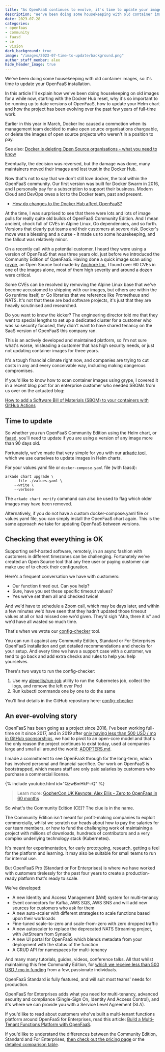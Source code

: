 ```yaml
---
title: "As OpenFaaS continues to evolve, it's time to update your images"
description: "We've been doing some housekeeping with old container images, so it's time to update your OpenFaaS installation."
date: 2023-07-28
categories:
- openfaas
- community
- faasd
- ce
- vision
dark_background: true
image: "/images/2023-07-time-to-update/background.png"
author_staff_member: alex
hide_header_image: true
---
```


We've been doing some housekeeping with old container images, so it's time to update your OpenFaaS installation.

In this article I'll explain how we've been doing housekeeping on old images for a while now, starting with the Docker Hub reset, why it's so important to be running up to date versions of OpenFaaS, how to update your Helm chart and how the project has been evolving over the past few years of full-time work.

Earlier in this year in March, Docker Inc caused a commotion when its management team decided to make open source organisations chargeable, or delete the images of open source projects who weren't in a position to pay.

See also: [Docker is deleting Open Source organisations - what you need to know](https://blog.alexellis.io/docker-is-deleting-open-source-images/)

Eventually, the decision was reversed, but the damage was done, many maintainers moved their images and lost trust in the Docker Hub.

Now that's not to say that we don't still love docker, the tool within the OpenFaaS community. Our first version was built for Docker Swarm in 2016, and I personally pay for a subscription to support their business. Modern Cloud and DevOps owes a lot to the Docker team, past and present.

* [How do changes to the Docker Hub affect OpenFaaS?](https://www.openfaas.com/blog/how-does-docker-hub-affect-openfaas/)

At the time, I was surprised to see that there were lots and lots of image pulls for really quite old builds of OpenFaaS Community Edition. And I mean ancient, chock full of CVEs in Alpine Linux, Go dependencies, and so forth. Versions that clearly put teams and their customers at severe risk. Docker's move was a blessing and a curse - it made us to some housekeeping, and the fallout was relatively minor.

On a recently call with a potential customer, I heard they were using a version of OpenFaaS that was three years old, just before we introduced the Community Edition of OpenFaaS. Having done a quick image scan using [grype](https://github.com/anchore/grype), an Open Source tool made by [Anchore Inc](https://anchore.com/), I found over 60 CVEs in one of the images alone, most of them high severity and around a dozen were critical.

Some CVEs can be resolved by removing the Alpine Linux base that we've become accustomed to shipping with our images, but others are within the Go runtime itself, or Go libraries that we reference like Prometheus and NATS. It's not that these are bad software projects, it's just that they are heavily scrutinised and researched.

Do you want to know the kicker? The engineering director told me that they went to special lengths to set up a dedicated cluster for a customer who was so security focused, they didn't want to have shared tenancy on the SaaS version of OpenFaaS this company ran.

This is an actively developed and maintained platform, so I'm not sure what's worse, misleading a customer that has high security needs, or just not updating container images for three years.

It's a tough financial climate right now, and companies are trying to cut costs in any and every conceivable way, including making dangerous compromises.

If you'd like to know how to scan container images using grype, I covered it in a recent blog post for an enterprise customer who needed SBOMs from us over on the actuated blog:

[How to add a Software Bill of Materials (SBOM) to your containers with GitHub Actions](https://actuated.dev/blog/sbom-in-github-actions)

## Time to update

So whether you run OpenFaaS Community Edition using the Helm chart, or [faasd](https://github.com/openfaas/faasd), you'll need to update if you are using a version of any image more than 90 days old.

Fortunately, we've made that very simple for you with our [arkade tool](https://arkade.dev), which we use ourselves to update images in Helm charts.

For your values.yaml file or `docker-compose.yaml` file (with faasd):

```
arkade chart upgrade \
    --file ./values.yaml \
    --write \
    --verbose
```

The `arkade chart verify` command can also be used to flag which older images may have been removed.

Alternatively, if you do not have a custom docker-compose.yaml file or values.yaml file, you can simply install the OpenFaaS chart again. This is the same approach we take for updating OpenFaaS between versions.

## Checking that everything is OK

Supporting self-hosted software, remotely, in an async fashion with customers in different timezones can be challenging. Fortunately we've created an Open Source tool that any free user or paying customer can make use of to check their configuration.

Here's a frequent conversation we have with customers:

* Our function timed out. Can you help?
* Sure, have you set these specific timeout values?
* Yes we've set them all and checked twice!

And we'd have to schedule a Zoom call, which may be days later, and within a few minutes we'd have seen that they hadn't updated those timeout values at all or had missed one we'd given. They'd sigh "Aha, there it is" and we'd have all wasted so much time.

That's when we wrote our [config-checker](https://github.com/openfaas/config-checker) tool.

You can run it against any Community Edition, Standard or For Enterprises OpenFaaS installation and get detailed recommendations and checks for your setup. And every time we have a support case with a customer, we tend to go back and add extra checks and rules to help you help yourselves.

There's two ways to run the config-checker:

1. Use my [alexellis/run-job](https://blog.alexellis.io/fixing-the-ux-for-one-time-tasks-on-kubernetes/) utility to run the Kubernetes job, collect the logs, and remove the left over Pod
2. Run kubectl commands one by one to do the same

You'll find details in the GitHub repository here: [config-checker](https://github.com/openfaas/config-checker)

## An ever-evolving story

OpenFaaS has been going as a project since 2016, I've been working full-time on it since 2017, and in 2019 after [only having less than 500 USD / mo in GitHub sponsorships](https://github.com/sponsors/openfaas/), we had to pivot to an open-core model and that's the only reason the project continues to exist today, used at companies large and small all around the world: [ADOPTERS.md](https://github.com/openfaas/faas/blob/master/ADOPTERS.md).

I made a commitment to see OpenFaaS through for the long-term, which has involved personal and financial sacrifice. Our work on OpenFaaS is bootstrapped, which means staff are only paid salaries by customers who purchase a commercial license.

{% include youtube.html id="QzwBmHkP-rQ" %}

> Learn more: [GopherCon UK Keynote: Alex Ellis - Zero to OpenFaas in 60 months](https://www.youtube.com/watch?v=QzwBmHkP-rQ)

So what's the Community Edition (CE)? The clue is in the name.

The Community Edition isn't meant for profit-making companies to exploit commercially, whilst we scratch our heads about how to pay the salaries for our team members, or how to fund the challenging work of maintaining a project with millions of downloads, hundreds of contributors and a very complex underlying technology stack (Kubernetes).

It's meant for experimentation, for early prototyping, research, getting a feel for the platform and learning. It may also be suitable for small teams to run for internal use.

But OpenFaaS Pro (Standard or For Enterprises) is where we have worked with customers tirelessly for the past four years to create a production-ready platform that's ready to scale.

We've developed:

* A new Identity and Access Management (IAM) system for multi-tenancy
* Event connectors for Kafka, AWS SQS, AWS SNS and will add new sources for customers who ask for them
* A new auto-scaler with different strategies to scale functions based upon their workloads
* Fine-tuned scale-to-zero and scale-from-zero with zero dropped traffic
* A new autoscaler to replace the deprecated NATS Streaming project, with JetStream from Synadia
* A new UI portal for OpenFaaS which blends metadata from your deployment with the status of the function
* A CRUD API for namespaces for multi-tenancy

And many many tutorials, guides, videos, conference talks. All that whilst maintaining this free Community Edition, for [which we receive less than 500 USD / mo in funding](https://github.com/sponsors/openfaas) from a few, passionate individuals.

OpenFaaS Standard is fully featured, and will suit most teams' needs for production. 

OpenFaaS for Enterprises adds what you need for multi-tenancy, advanced security and compliance (Single-Sign On, Identity And Access Control), and it's where we can provide you with a Service Level Agreement (SLA).

If you'd like to read about customers who've built a multi-tenant functions platform around OpenFaaS for Enterprises, read this article: [Build a Multi-Tenant Functions Platform with OpenFaaS](https://www.openfaas.com/blog/build-a-multi-tenant-functions-platform/).

If you'd like to understand the differences between the Community Edition, Standard and For Enterprises, [then check out the pricing page](https://openfaas.com/pricing) or the [detailed comparison table](https://docs.openfaas.com/openfaas-pro/introduction/#comparison).
